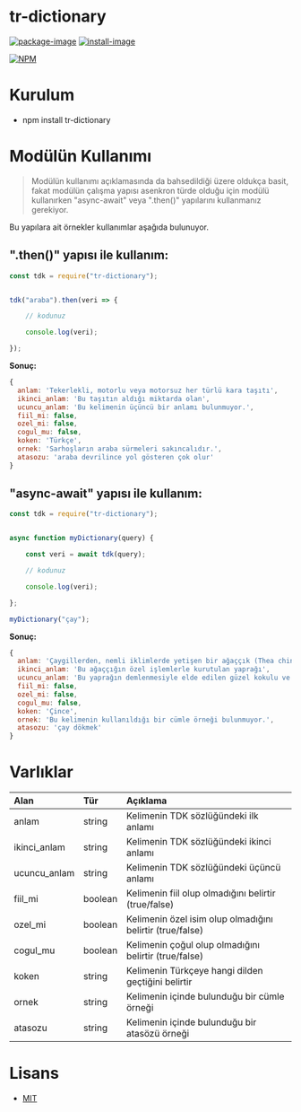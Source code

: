 # tr-dictionary

[![package-image]][package-url]  [![install-image]][install-url]

[![NPM][npm-image]][npm-url]

# Kurulum

- npm install tr-dictionary
  
# Modülün Kullanımı

> Modülün kullanımı açıklamasında da bahsedildiği üzere oldukça basit, fakat modülün çalışma yapısı asenkron türde olduğu için modülü kullanırken "async-await" veya ".then()" yapılarını kullanmanız gerekiyor.

Bu yapılara ait örnekler kullanımlar aşağıda bulunuyor.

## **".then()" yapısı ile kullanım:**

```js
const tdk = require("tr-dictionary");


tdk("araba").then(veri => {

    // kodunuz

    console.log(veri);

});
```

**Sonuç:**

```js
{
  anlam: 'Tekerlekli, motorlu veya motorsuz her türlü kara taşıtı',
  ikinci_anlam: 'Bu taşıtın aldığı miktarda olan',
  ucuncu_anlam: 'Bu kelimenin üçüncü bir anlamı bulunmuyor.',      
  fiil_mi: false,
  ozel_mi: false,
  cogul_mu: false,
  koken: 'Türkçe',
  ornek: 'Sarhoşların araba sürmeleri sakıncalıdır.',
  atasozu: 'araba devrilince yol gösteren çok olur'
}
```

## **"async-await" yapısı ile kullanım:**

```js
const tdk = require("tr-dictionary");


async function myDictionary(query) {

    const veri = await tdk(query);

    // kodunuz

    console.log(veri);

};

myDictionary("çay");
```

**Sonuç:**

```js
{
  anlam: 'Çaygillerden, nemli iklimlerde yetişen bir ağaççık (Thea chinensis)',
  ikinci_anlam: 'Bu ağaççığın özel işlemlerle kurutulan yaprağı',
  ucuncu_anlam: 'Bu yaprağın demlenmesiyle elde edilen güzel kokulu ve sarımtırak kırmızı renkli içecek',
  fiil_mi: false,
  ozel_mi: false,
  cogul_mu: false,
  koken: 'Çince',
  ornek: 'Bu kelimenin kullanıldığı bir cümle örneği bulunmuyor.',
  atasozu: 'çay dökmek'
}
```

# Varlıklar

| Alan | Tür | Açıklama |
|:--------|:-------|:-----------|
| anlam | string | Kelimenin TDK sözlüğündeki ilk anlamı |
| ikinci_anlam | string | Kelimenin TDK sözlüğündeki ikinci anlamı |
| ucuncu_anlam | string | Kelimenin TDK sözlüğündeki üçüncü anlamı |
| fiil_mi | boolean | Kelimenin fiil olup olmadığını belirtir (true/false) | 
| ozel_mi | boolean | Kelimenin özel isim olup olmadığını belirtir (true/false) | 
| cogul_mu | boolean | Kelimenin çoğul olup olmadığını belirtir (true/false) | 
| koken | string | Kelimenin Türkçeye hangi dilden geçtiğini belirtir |
| ornek | string | Kelimenin içinde bulunduğu bir cümle örneği |
| atasozu | string | Kelimenin içinde bulunduğu bir atasözü örneği |

# Lisans

- [MIT](https://github.com/berkayfazlioglu/tr-dictionary/blob/master/LICENSE)

[package-url]: http://npmjs.org/package/tr-dictionary
[package-image]: https://badge.fury.io/js/tr-dictionary.svg

[install-url]: https://packagephobia.com/result?p=tr-dictionary
[install-image]: https://packagephobia.com/badge?p=tr-dictionary

[npm-url]: https://nodei.co/npm/tr-dictionary/
[npm-image]: https://nodei.co/npm/tr-dictionary.png?downloads=true&downloadRank=true&stars=false